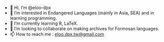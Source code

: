 - 👋 Hi, I’m @eloo-dpx
- 👀 I’m interested in Endangered Languages (mainly in Asia, SEA) and in learning programming.
- 🌱 I’m currently learning R, LaTeX.
- 💞️ I’m looking to collaborate on making archives for Formosan languages.
- 📫 How to reach me : eloo.dpx.tw@gmail.com

<!---
eloo-dpx/eloo-dpx is a ✨ special ✨ repository because its `README.md` (this file) appears on your GitHub profile.
You can click the Preview link to take a look at your changes.
--->

